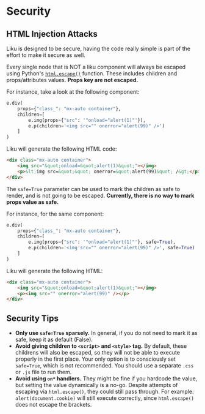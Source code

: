 # Security

## HTML Injection Attacks

Liku is designed to be secure, having the code really simple is part of the effort to make it secure as well.

Every single node that is NOT a liku component will always be escaped using Python's
[`html.escape()`](https://docs.python.org/3/library/html.html#html.escape) function. These includes children
and props/attributes values. **Props key are not escaped.**

For instance, take a look at the following component:

```py
e.div(
    props={"class_": "mx-auto container"},
    children=[
        e.img(props={"src": '"onload="alert(1)"'}),
        e.p(children='<img src="" onerror="alert(99)" />')
    ]
)
```

Liku will generate the following HTML code:

```html
<div class="mx-auto container">
    <img src="&quot;onload=&quot;alert(1)&quot;"></img>
    <p>&lt;img src=&quot;&quot; onerror=&quot;alert(99)&quot; /&gt;</p>
</div>
```

The `safe=True` parameter can be used to mark the children as safe to render, and is not going to be escaped.
**Currently, there is no way to mark props value as safe.**

For instance, for the same component:

```py
e.div(
    props={"class_": "mx-auto container"},
    children=[
        e.img(props={"src": '"onload="alert(1)"'}, safe=True),
        e.p(children='<img src="" onerror="alert(99)" />', safe=True)
    ]
)
```

Liku will generate the following HTML:

```html
<div class="mx-auto container">
    <img src="&quot;onload=&quot;alert(1)&quot;"></img>
    <p><img src="" onerror="alert(99)" /></p>
</div>
```

## Security Tips

- **Only use `safe=True` sparsely.** In general, if you do not need to mark it as safe, keep it as default (False).
- **Avoid giving children to `<script>` and `<style>` tag.** By default, these childrens will also be escaped, so they will not be able
  to execute properly in the first place. Your only option is to consciously set `safe=True`, which is not recommended. You should use
  a separate `.css` or `.js` file to run them.
- **Avoid using `on*` handlers.** They might be fine if you hardcode the value, but setting the value dynamically is a no-go. Despite
  attempts of escaping via `html.escape()`, they could still pass through. For example: `alert(document.cookie)` will still execute correctly,
  since `html.escape()` does not escape the brackets.
